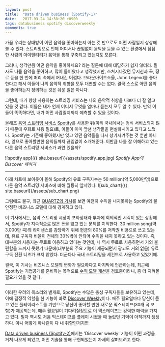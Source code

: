 ```yaml
---
layout: post
title:  "Data driven business (Spotify-1)"
date:   2017-03-24 14:38:20 +0900
tags: databusiness spotify discoverweekly
comments: true
---
```


가끔 우리는 상대방이 어떤 음악을 좋아하는지 아는 것 만으로도 어떤 사람일지 상상해볼 수 있다. 스트리밍으로 언제 어디서나 끊임없이 음악을 듣을 수 있는 환경에서 점점 한 사람의 아이텐티티가 음악을 통해 구축되고 있는지도 모른다.

그러나, 생각만큼 어떤 음악을 좋아하세요? 라는 질문에 대해 대답하기 쉽지 않더라. 필자도 나름 음악을 좋아하고, 많이 들어왔다고 생각했지만, 스쳐지나갔던 뮤지션과 곡, 장르 등을 한 번에 머리 속에서 꺼내긴 어렵다. 브라운아이드소울, John Legend를 좋아한다고 해서 이들이 나의 음악적 취향을 모두 대변할 수는 없다. 결국 스스로 어떤 음악을 좋아하는지 정의하는 것은 쉬운 일은 아니다.

그런데,  내가 항상 사용하는 스트리밍 서비스는 나의 음악적 취향을 나보다 더 잘 알고 있을 것 같다. 이들은 내가 언제 어디서 무엇을 얼마나 듣는지 모두 알 수 있다. 만약 이들이 똑똑하다면, 내가 어떤 사람일지까지 예측할 수 있을 것이다.

올해초 [음악 스트리밍 서비스 Spotify](https://www.spotify.com)를 사용한 뒤(아직 국내에서는 정식 서비스되지 않기 때문에 우회로 사용 필요)로, 이들이 이미 앞선 생각들을 현실화시키고 있다고 느꼈다.  Spotify는 기존에 좋아했지만 잊고 있던 음악들을 다시 상기시켜주는 것 뿐만 아니라, 앞으로 좋아할만한 음악들까지 끊임없이 소개해준다. 이만큼 나를 잘 이해하고 있는 다른 음악 스트리밍 서비스가 과연 있을까?


![spotify app]({{ site.baseurl}}/assets/spotify_app.jpg)
*Spotify App의 Discover 페이지*

---

아래 차트에 보이듯이 올해 Spotify의 유료 구독자수는 50 million(약 5,000만명)으로 다른 음악 스트리밍 서비스에 비해 월등히 앞서있다.
![sub_chart]({{ site.baseurl}}/assets/sub_chart.png)

그럼에도 불구, 최근 [QUARTZ의 기사](https://qz.com/924057/spotify-has-50-million-people-paying-for-its-music-why-is-it-still-unprofitable/)를 보면 여전히 수익을 내지못하는 Spotify의 불안정한 비즈니스 모델에 대해 경계하고 있다.

이 기사에서는, 음악 스트리밍 시장이 포화상태라 투자에 회의적인 시각이 있는 상황에서, Spotify가 지속적으로 많은 돈을 잃고 있는 문제를 지적한다.  30 million song(약 3,000만 곡)의 라이센스를 감당하기 위해 현금의 80%를 저작권 비용으로 쓰고 있는데, 유료 구독자 비율이 전체의 30%밖에 안되어 수익을 내지 못하고 있는 것이다. 즉, 대부분의 사용자는 무료로 이용하고 있다는 것인데, 나 역시 무료로 사용하면서 거의 불편함을 느끼지 못했기 때문에(대부분의 주요 기능이 제공되면서 광고도 거의 없음) 유료 구독 전환 니즈가 크지 않았다. 더군다나 국내 스트리밍을 세컨드로 사용하고 있었기에.

결국, 이 기사는 비즈니스 모델의 변화가 필요하다고 마지막에 언급하는데, 최근에 Spotify는 기업공개를 준비하는 목적으로 [수익 모델 개선](https://9to5mac.com/2017/03/16/spotify-royalties-labels-new-releases-apple-music-paid-subscribers/)을 검토중이라니, 좀 더 지켜볼 필요가 있을 것 같다.

---

이러한 우려의 목소리와 별개로, Spotify는 수많은 충성 구독자들을 보유하고 있는데, 이에 결정적 역할을 한 기능이 바로 [Discover Weekly](https://www.spotify.com/int/discoverweekly/)이다. 매주 월요일마다 당신이 듣고 있는 플레이리스트를 기반으로 당신이 좋아할 만한 새로운 믹스테이프(30개 곡 포함)가 제공되는데, 매주 월요일이 기다려질정도로 이 믹스테이프는 강력한 매력을 가지고 있다. 필자 역시도 처음 믹스테이프를 플레이 시켰을 때 놀랐던 기억이 아직까지 생생하다. 아니 어떻게 하나같이 다 내 취향인거지!!!


[Data driven business (Spotify-2)](https://musicboy-luki.github.io/blog/2017/03/24/databusiness-02.html)에서는 'Discover weekly' 기능이 어떤 과정을 거쳐 나오게 되었고, 어떤 기술을 통해 구현되었는지 자세히 살펴보려고 한다.
